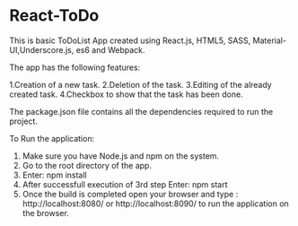 # React-ToDo
This is basic ToDoList App created using React.js, HTML5, SASS, Material-UI,Underscore.js, es6 and Webpack.

The app has the following features:

1.Creation of a new task.
2.Deletion of the task.
3.Editing of the already created task.
4.Checkbox to show that the task has been done.

The package.json file contains all the dependencies required to run the project.

To Run the application:

1. Make sure you have Node.js and npm on the system.
2. Go to the root directory of the app.
3. Enter: npm install
4. After successfull execution of 3rd step Enter: npm start
5. Once the build is completed open your browser and type : http://localhost:8080/ or http://localhost:8090/ to run the application
  on the browser.
